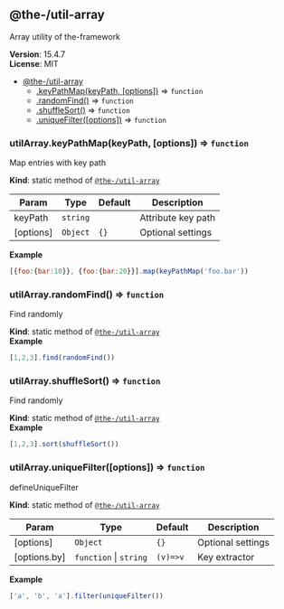 <!--- Code generated by @the-/script-doc. DO NOT EDIT. -->

<a name="module_@the-/util-array"></a>

## @the-/util-array
Array utility of the-framework

**Version**: 15.4.7  
**License**: MIT  

* [@the-/util-array](#module_@the-/util-array)
    * [.keyPathMap(keyPath, [options])](#module_@the-/util-array.keyPathMap) ⇒ <code>function</code>
    * [.randomFind()](#module_@the-/util-array.randomFind) ⇒ <code>function</code>
    * [.shuffleSort()](#module_@the-/util-array.shuffleSort) ⇒ <code>function</code>
    * [.uniqueFilter([options])](#module_@the-/util-array.uniqueFilter) ⇒ <code>function</code>

<a name="module_@the-/util-array.keyPathMap"></a>

### utilArray.keyPathMap(keyPath, [options]) ⇒ <code>function</code>
Map entries with key path

**Kind**: static method of [<code>@the-/util-array</code>](#module_@the-/util-array)  

| Param | Type | Default | Description |
| --- | --- | --- | --- |
| keyPath | <code>string</code> |  | Attribute key path |
| [options] | <code>Object</code> | <code>{}</code> | Optional settings |

**Example**  
```js
[{foo:{bar:10}}, {foo:{bar:20}}].map(keyPathMap('foo.bar'))
```
<a name="module_@the-/util-array.randomFind"></a>

### utilArray.randomFind() ⇒ <code>function</code>
Find randomly

**Kind**: static method of [<code>@the-/util-array</code>](#module_@the-/util-array)  
**Example**  
```js
[1,2,3].find(randomFind())
```
<a name="module_@the-/util-array.shuffleSort"></a>

### utilArray.shuffleSort() ⇒ <code>function</code>
Find randomly

**Kind**: static method of [<code>@the-/util-array</code>](#module_@the-/util-array)  
**Example**  
```js
[1,2,3].sort(shuffleSort())
```
<a name="module_@the-/util-array.uniqueFilter"></a>

### utilArray.uniqueFilter([options]) ⇒ <code>function</code>
defineUniqueFilter

**Kind**: static method of [<code>@the-/util-array</code>](#module_@the-/util-array)  

| Param | Type | Default | Description |
| --- | --- | --- | --- |
| [options] | <code>Object</code> | <code>{}</code> | Optional settings |
| [options.by] | <code>function</code> \| <code>string</code> | <code>(v)&#x3D;&gt;v</code> | Key extractor |

**Example**  
```js
['a', 'b', 'a'].filter(uniqueFilter())
```
